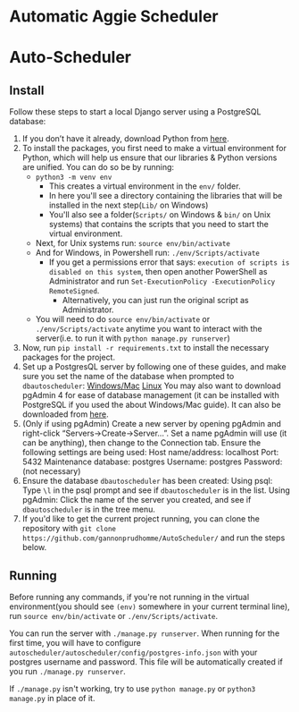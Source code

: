 # Automatic Aggie Scheduler
# Auto-Scheduler
## Install
Follow these steps to start a local Django server using a PostgreSQL database:
1) If you don’t have it already, download Python from [here](https://www.python.org/downloads/).
2) To install the packages, you first need to make a virtual environment for Python, which will help us ensure that our libraries & Python versions are unified. You can do so be by running: 
    - `python3 -m venv env`
        - This creates a virtual environment in the `env/` folder.
        - In here you'll see a directory containing the libraries that will be installed in the next step(`Lib/` on Windows)
        - You'll also see a folder(`Scripts/` on Windows & `bin/` on Unix systems) that contains the scripts that you need to start the virtual environment.
    - Next, for Unix systems run: `source env/bin/activate`
    - And for Windows, in Powershell run: `./env/Scripts/activate`
        - If you get a permissions error that says: `execution of scripts is disabled on this system`, then open another PowerShell as Administrator and run `Set-ExecutionPolicy -ExecutionPolicy RemoteSigned`.
            - Alternatively, you can just run the original script as Administrator.
    - You will need to do `source env/bin/activate` or `./env/Scripts/activate` anytime you want to interact with the server(i.e. to run it with `python manage.py runserver`)
3) Now, run `pip install -r requirements.txt` to install the necessary packages for the project.
4) Set up a PostgresQL server by following one of these guides, and make sure you set the name of the database when prompted to `dbautoscheduler`:
[Windows/Mac](http://www.postgresqltutorial.com/install-postgresql/)
[Linux](https://www.techrepublic.com/blog/diy-it-guy/diy-a-postgresql-database-server-setup-anyone-can-handle/)
You may also want to download pgAdmin 4 for ease of database management (it can be installed with PostgreSQL if you used the about Windows/Mac guide). It can also be downloaded from [here](https://www.pgadmin.org/download/).
5) (Only if using pgAdmin) Create a new server by opening pgAdmin and right-click “Servers->Create->Server…”. Set a name pgAdmin will use (it can be anything), then change to the Connection tab. Ensure the following settings are being used:
Host name/address: localhost
Port: 5432
Maintenance database: postgres
Username: postgres
Password: (not necessary)
6) Ensure the database `dbautoscheduler` has been created:
Using psql: Type `\l` in the psql prompt and see if `dbautoscheduler` is in the list.
Using pgAdmin: Click the name of the server you created, and see if `dbautoscheduler` is in the tree menu.
7) If you'd like to get the current project running, you can clone the repository with `git clone https://github.com/gannonprudhomme/AutoScheduler/` and run the steps below.

## Running
Before running any commands, if you're not running in the virtual environment(you should see `(env)` somewhere in your current terminal line), run `source env/bin/activate` or `./env/Scripts/activate`.

You can run the server with `./manage.py runserver`. When running for the first time, you will have to configure `autoscheduler/autoscheduler/config/postgres-info.json` with your postgres username and password. This file will be automatically created if you run `./manage.py runserver`.

If `./manage.py` isn't working, try to use `python manage.py` or `python3 manage.py` in place of it.
